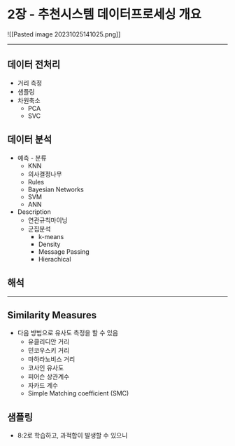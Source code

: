 
# 2장 - 추천시스템 데이터프로세싱 개요
![[Pasted image 20231025141025.png]]



---

## 데이터 전처리
- 거리 측정
- 샘플링
- 차원축소
	- PCA
	- SVC

## 데이터 분석
- 예측 - 분류
	- KNN
	- 의사결정나무
	- Rules
	- Bayesian Networks
	- SVM
	- ANN
- Description
	- 연관규칙마이닝
	- 군집분석
		- k-means
		- Density
		- Message Passing
		- Hierachical

## 해석

---

## Similarity Measures
- 다음 방법으로 유사도 측정을 할 수 있음
	- 유클리디안 거리
	- 민코우스키 거리
	- 마하라노비스 거리
	- 코사인 유사도
	- 피어슨 상관계수
	- 자카드 계수
	- Simple Matching coefficient (SMC)

## 샘플링
- 8:2로 학습하고, 과적합이 발생할 수 있으니 